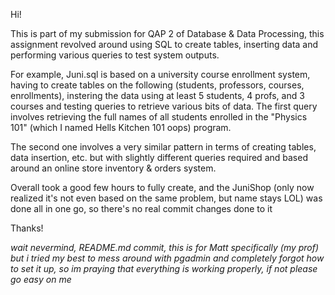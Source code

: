 Hi!

This is part of my submission for QAP 2 of Database & Data Processing, this assignment revolved around using SQL to create tables, inserting data and performing various queries to test system outputs.

For example, Juni.sql is based on a university course enrollment system, having to create tables on the following (students, professors, courses, enrollments), instering the data using at least 5 students,
4 profs, and 3 courses and testing queries to retrieve various bits of data. The first query involves retrieving the full names of all students enrolled in the "Physics 101" (which I named Hells Kitchen 101 oops)
program.

The second one involves a very similar pattern in terms of creating tables, data insertion, etc. but with slightly different queries required and based around an online store inventory & orders system.

Overall took a good few hours to fully create, and the JuniShop (only now realized it's not even based on the same problem, but name stays LOL) was done all in one go, so there's no real commit changes done to it

Thanks!

*wait nevermind, README.md commit, this is for Matt specifically (my prof) but i tried my best to mess around with pgadmin and completely forgot how to set it up, so im praying
 that everything is working properly, if not please go easy on me*
